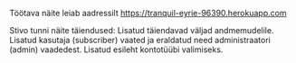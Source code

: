 Töötava näite leiab aadressilt https://tranquil-eyrie-96390.herokuapp.com

Stivo tunni näite täiendused:
Lisatud täiendavad väljad andmemudelile.
Lisatud kasutaja (subscriber) vaated ja eraldatud need administraatori (admin) vaadedest.
Lisatud esileht kontotüübi valimiseks.
